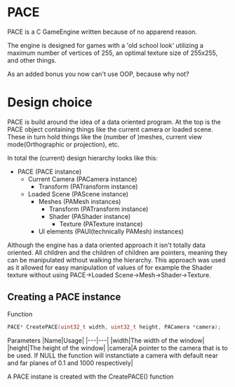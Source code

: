 # PACE

PACE is a C GameEngine written because of no apparend reason.

The engine is designed for games with a 'old school look' utilizing a maximum number of vertices of 
255, an optimal texture size of 255x255, and other things.

As an added bonus you now can't use OOP, because why not?

# Design choice

PACE is build around the idea of a data oriented program. At the top is the PACE object containing
things like the current camera or loaded scene.
These in turn hold things like the (number of )meshes, current view mode(Orthographic or projection),
etc.

In total the (current) design hierarchy looks like this:

- PACE (PACE instance)
	- Current Camera (PACamera instance)
		- Transform (PATransform instance)
	- Loaded Scene (PAScene instance)
		- Meshes (PAMesh instances)
			- Transform (PATransform instance)
			- Shader (PAShader instance)
				- Texture (PATexture instance)
		- UI elements (PAUI(technically PAMesh) instances)

Although the engine has a data oriented approach it isn't totally data oriented. All children and the 
children of children are pointers, meaning they can be manipulated without walking the hierarchy.
This approach was used as it allowed for easy manipulation of values of for example the Shader texture 
without using PACE->Loaded Scene->Mesh->Shader->Texture.

## Creating a PACE instance

Function
```C
PACE* CreatePACE(uint32_t width, uint32_t height, PACamera *camera);
```

Parameters
|Name|Usage|
|---|---|
|width|The width of the window|
|height|The height of the window|
|camera|A pointer to the camera that is to be used. If NULL the function will instanctiate a camera with default near and far planes of 0.1 and 1000 respectively|

A PACE instane is created with the CreatePACE() function
